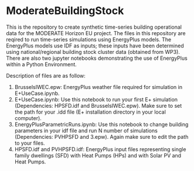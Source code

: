 # ModerateBuildingStock
This is the repository to create synthetic time-series building operational data for the MODERATE Horizon EU project. 
The files in this repository are reqired to run time-series simulations using EnergyPlus models. The EnergyPlus models use IDF as inputs; these inputs have been determined using national/regional building stock cluster data (obtained from WP3). There are also two jupyter notebooks demonstrating the use of EnergyPlus within a Python Environment. 

Description of files are as follow:
1. BrusselsIWEC.epw: EnergyPlus weather file required for simulation in E+UseCase.ipynb.
2. E+UseCase.ipynb: Use this notebook to run your first E+ simulation (Dependencies: HPSFD.idf and BrusselsIWEC.epw). Make sure to set the path for your .idd file (E+ installation directory in your local computer).
3. EnergyPlusParametricRuns.ipynb: Use this notebook to change building parameters in your idf file and run N number of simulations (Dependencies: PVHPSFD and 3.epw). Again make sure to edit the path to your files.
4. HPSFD.idf and PVHPSFD.idf: EnergyPlus input files representing single family dwellings (SFD) with Heat Pumps (HPs) and with Solar PV and Heat Pumps. 
